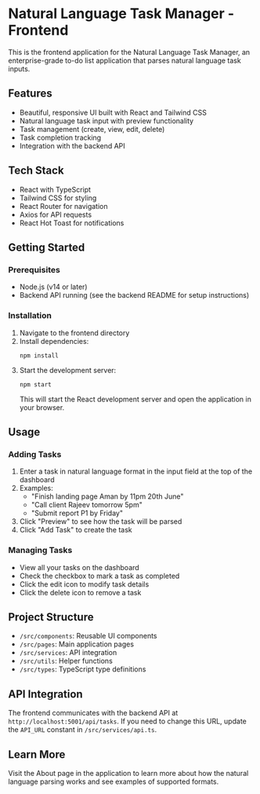# Natural Language Task Manager - Frontend

This is the frontend application for the Natural Language Task Manager, an enterprise-grade to-do list application that parses natural language task inputs.

## Features

- Beautiful, responsive UI built with React and Tailwind CSS
- Natural language task input with preview functionality
- Task management (create, view, edit, delete)
- Task completion tracking
- Integration with the backend API

## Tech Stack

- React with TypeScript
- Tailwind CSS for styling
- React Router for navigation
- Axios for API requests
- React Hot Toast for notifications

## Getting Started

### Prerequisites

- Node.js (v14 or later)
- Backend API running (see the backend README for setup instructions)

### Installation

1. Navigate to the frontend directory
2. Install dependencies:
   ```
   npm install
   ```
3. Start the development server:
   ```
   npm start
   ```
   This will start the React development server and open the application in your browser.

## Usage

### Adding Tasks

1. Enter a task in natural language format in the input field at the top of the dashboard
2. Examples:
   - "Finish landing page Aman by 11pm 20th June"
   - "Call client Rajeev tomorrow 5pm"
   - "Submit report P1 by Friday"
3. Click "Preview" to see how the task will be parsed
4. Click "Add Task" to create the task

### Managing Tasks

- View all your tasks on the dashboard
- Check the checkbox to mark a task as completed
- Click the edit icon to modify task details
- Click the delete icon to remove a task

## Project Structure

- `/src/components`: Reusable UI components
- `/src/pages`: Main application pages
- `/src/services`: API integration
- `/src/utils`: Helper functions
- `/src/types`: TypeScript type definitions

## API Integration

The frontend communicates with the backend API at `http://localhost:5001/api/tasks`. If you need to change this URL, update the `API_URL` constant in `/src/services/api.ts`.

## Learn More

Visit the About page in the application to learn more about how the natural language parsing works and see examples of supported formats.
